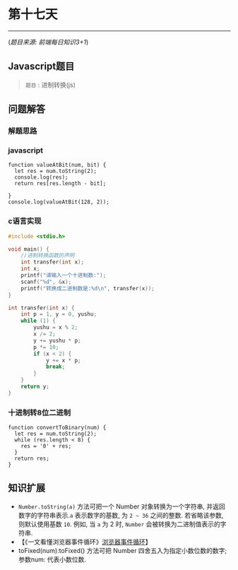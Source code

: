 # 第十七天

***

(*题目来源: 前端每日知识3+1*)

## Javascript题目

> `题目` : 进制转换(js)

## 问题解答

### 解题思路

### javascript

```JS
function valueAtBit(num, bit) {
  let res = num.toString(2);
  console.log(res);
  return res[res.length - bit];

}
console.log(valueAtBit(128, 2));
```

### c语言实现

```C
#include <stdio.h>

void main() {
    //进制转换函数的声明
    int transfer(int x);
    int x;
    printf("请输入一个十进制数:");
    scanf("%d", &x);
    printf("转换成二进制数是:%d\n", transfer(x));
}

int transfer(int x) {
    int p = 1, y = 0, yushu;
    while (1) {
        yushu = x % 2;
        x /= 2;
        y += yushu * p;
        p *= 10;
        if (x < 2) {
            y += x * p;
            break;
        }
    }
    return y;
}
```

### 十进制转8位二进制

```JS
function convertToBinary(num) {
  let res = num.toString(2);
  while (res.length < 8) {
    res = '0' + res;
  }
  return res;
}
```

## 知识扩展

* `Number.toString(a)` 方法可把一个 Number 对象转换为一个字符串, 并返回数字的字符串表示.`a` 表示数字的基数, 为 `2 ~ 36` 之间的整数. 若省略该参数, 则默认使用基数 `10`. 例如, 当 `a` 为 2 时,  `Number` 会被转换为二进制值表示的字符串.
* 【《一文看懂浏览器事件循环》[浏览器事件循环](https://lucifer.ren/blog/2019/12/11/event-loop/)】
* toFixed(num):toFixed() 方法可把 Number 四舍五入为指定小数位数的数字; 参数num: 代表小数位数.

